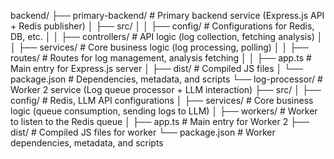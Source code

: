 backend/
├── primary-backend/                       # Primary backend service (Express.js API + Redis publisher)
│   ├── src/
│   │   ├── config/                        # Configurations for Redis, DB, etc.
│   │   ├── controllers/                   # API logic (log collection, fetching analysis)
│   │   ├── services/                      # Core business logic (log processing, polling)
│   │   ├── routes/                        # Routes for log management, analysis fetching
│   │   ├── app.ts                         # Main entry for Express.js server
│   ├── dist/                              # Compiled JS files
│   └── package.json                       # Dependencies, metadata, and scripts
└── log-processor/                         # Worker 2 service (Log queue processor + LLM interaction)
    ├── src/
    │   ├── config/                        # Redis, LLM API configurations
    │   ├── services/                      # Core business logic (queue consumption, sending logs to LLM)
    │   ├── workers/                       # Worker to listen to the Redis queue
    │   ├── app.ts                         # Main entry for Worker 2
    ├── dist/                              # Compiled JS files for worker
    └── package.json                       # Worker dependencies, metadata, and scripts
